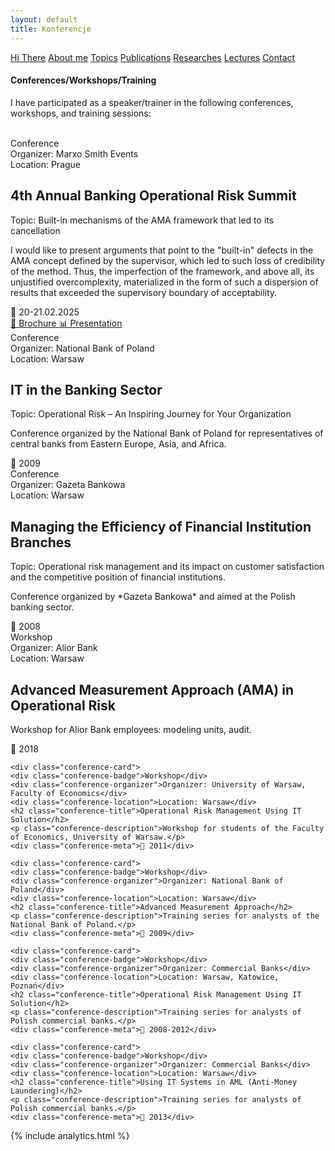 ```yaml
---
layout: default
title: Konferencje
---
```

<div id="myMenu">
  <a href="/" class="menu-option">Hi There</a>
  <a href="/about" class="menu-option">About me</a>
  <a href="/topics" class="menu-option">Topics</a>
  <a href="/publications" class="menu-option">Publications</a>
  <a href="/researches" class="menu-option">Researches</a>
  <a href="/conferences" class="menu-option">Lectures</a>
  <a href="/contact" class="menu-option">Contact</a>
</div>

<div class="square"></div>
<div class="square1"></div>
<div class="square2"></div>
<div class="square-big"></div>

#### Conferences/Workshops/Training
I have participated as a speaker/trainer in the following conferences, workshops, and training sessions:
<br>
<br>


<div class="conferences-container">


 <div class="conference-card">
   <div class="conference-badge">Conference</div>
   <div class="conference-organizer">Organizer: Marxo Smith Events</div>
   <div class="conference-location">Location: Prague</div>
   <h2 class="conference-title">4th Annual Banking Operational Risk Summit</h2>
   <div class="conference-topic">Topic: Built-in mechanisms of the AMA framework that led to its cancellation</div>
   <p class="conference-description">I would like to present arguments that point to the "built-in" defects in the AMA concept defined by the supervisor, which led to such loss of credibility of the method. Thus, the imperfection of the framework, and above all, its unjustified overcomplexity, materialized in the form of such a dispersion of results that exceeded the supervisory boundary of acceptability.</p>
   <div class="conference-meta">📅 20-21.02.2025</div>
   <div class="conference-buttons">
     <a href="/conferences/4th_OpRisk_Summit_BROCHURE.pdf" class="conference-button">
       📄 Brochure
     </a>
     <a href="/conferences/Maciej Buczak_OpRisk Summit 2025_FIN.pdf" class="conference-button">
       📊 Presentation
     </a>
   </div>
 </div>


  <div class="conference-card">
    <div class="conference-badge">Conference</div>
    <div class="conference-organizer">Organizer: National Bank of Poland </div>
    <div class="conference-location">Location: Warsaw</div>
    <h2 class="conference-title">IT in the Banking Sector</h2>
    <div class="conference-topic">Topic: Operational Risk – An Inspiring Journey for Your Organization</div>
    <p class="conference-description">Conference organized by the National Bank of Poland for representatives of central banks from Eastern Europe, Asia, and Africa.</p>
    <div class="conference-meta">📅 2009</div>
  </div>


  <div class="conference-card">
    <div class="conference-badge">Conference</div>
    <div class="conference-organizer">Organizer: Gazeta Bankowa</div>
    <div class="conference-location">Location: Warsaw</div>
    <h2 class="conference-title">Managing the Efficiency of Financial Institution Branches</h2>
    <div class="conference-topic">Topic: Operational risk management and its impact on customer satisfaction and the competitive position of financial institutions.</div>
    <p class="conference-description">Conference organized by *Gazeta Bankowa* and aimed at the Polish banking sector.</p>
    <div class="conference-meta">📅 2008</div>
  </div>


  <div class="conference-card">
    <div class="conference-badge">Workshop</div>
    <div class="conference-organizer">Organizer: Alior Bank</div>
    <div class="conference-location">Location: Warsaw</div>
    <h2 class="conference-title">Advanced Measurement Approach (AMA) in Operational Risk</h2>
    <p class="conference-description">Workshop for Alior Bank employees: modeling units, audit.</p>
    <div class="conference-meta">📅 2018</div>
  </div>


    <div class="conference-card">
    <div class="conference-badge">Workshop</div>
    <div class="conference-organizer">Organizer: University of Warsaw, Faculty of Economics</div>
    <div class="conference-location">Location: Warsaw</div>
    <h2 class="conference-title">Operational Risk Management Using IT Solution</h2>
    <p class="conference-description">Workshop for students of the Faculty of Economics, University of Warsaw.</p>
    <div class="conference-meta">📅 2011</div>
  </div>


    <div class="conference-card">
    <div class="conference-badge">Workshop</div>
    <div class="conference-organizer">Organizer: National Bank of Poland</div>
    <div class="conference-location">Location: Warsaw</div>
    <h2 class="conference-title">Advanced Measurement Approach</h2>
    <p class="conference-description">Training series for analysts of the National Bank of Poland.</p>
    <div class="conference-meta">📅 2009</div>
  </div>


    <div class="conference-card">
    <div class="conference-badge">Workshop</div>
    <div class="conference-organizer">Organizer: Commercial Banks</div>
    <div class="conference-location">Location: Warsaw, Katowice, Poznań</div>
    <h2 class="conference-title">Operational Risk Management Using IT Solution</h2>
    <p class="conference-description">Training series for analysts of Polish commercial banks.</p>
    <div class="conference-meta">📅 2008-2012</div>
  </div>


    <div class="conference-card">
    <div class="conference-badge">Workshop</div>
    <div class="conference-organizer">Organizer: Commercial Banks</div>
    <div class="conference-location">Location: Warsaw</div>
    <h2 class="conference-title">Using IT Systems in AML (Anti-Money Laundering)</h2>
    <p class="conference-description">Training series for analysts of Polish commercial banks.</p>
    <div class="conference-meta">📅 2013</div>
  </div>


  
</div>

{% include analytics.html %}
